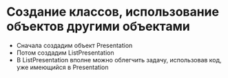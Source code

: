 # Создание классов, использование объектов другими объектами

 * Сначала создадим объект Presentation
 * Потом создадим ListPresentation
 * В ListPresentation вполне можно облегчить задачу, использовав код, уже имеющийся в Presentation
